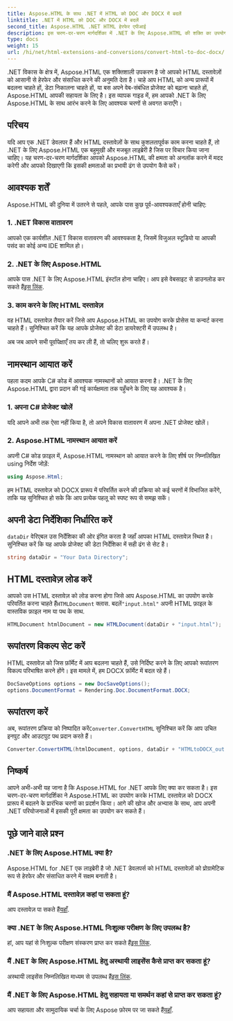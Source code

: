 ```yaml
---
title: Aspose.HTML के साथ .NET में HTML को DOC और DOCX में बदलें
linktitle: .NET में HTML को DOC और DOCX में बदलें
second_title: Aspose.HTML .NET HTML हेरफेर एपीआई
description: इस चरण-दर-चरण मार्गदर्शिका में .NET के लिए Aspose.HTML की शक्ति का उपयोग करना सीखें। HTML को DOCX में आसानी से बदलें और अपने .NET प्रोजेक्ट को बेहतर बनाएँ। आज ही शुरू करें!
type: docs
weight: 15
url: /hi/net/html-extensions-and-conversions/convert-html-to-doc-docx/
---
```


.NET विकास के क्षेत्र में, Aspose.HTML एक शक्तिशाली उपकरण है जो आपको HTML दस्तावेज़ों को आसानी से हेरफेर और संसाधित करने की अनुमति देता है। चाहे आप HTML को अन्य प्रारूपों में बदलना चाहते हों, डेटा निकालना चाहते हों, या बस अपने वेब-संबंधित प्रोजेक्ट को बढ़ाना चाहते हों, Aspose.HTML आपकी सहायता के लिए है। इस व्यापक गाइड में, हम आपको .NET के लिए Aspose.HTML के साथ आरंभ करने के लिए आवश्यक चरणों से अवगत कराएँगे।

## परिचय

यदि आप एक .NET डेवलपर हैं और HTML दस्तावेज़ों के साथ कुशलतापूर्वक काम करना चाहते हैं, तो .NET के लिए Aspose.HTML एक बहुमुखी और मजबूत लाइब्रेरी है जिस पर विचार किया जाना चाहिए। यह चरण-दर-चरण मार्गदर्शिका आपको Aspose.HTML की क्षमता को अनलॉक करने में मदद करेगी और आपको दिखाएगी कि इसकी क्षमताओं का प्रभावी ढंग से उपयोग कैसे करें।

## आवश्यक शर्तें

Aspose.HTML की दुनिया में उतरने से पहले, आपके पास कुछ पूर्व-आवश्यकताएँ होनी चाहिए:

### 1. .NET विकास वातावरण

आपको एक कार्यशील .NET विकास वातावरण की आवश्यकता है, जिसमें विजुअल स्टूडियो या आपकी पसंद का कोई अन्य IDE शामिल हो।

### 2. .NET के लिए Aspose.HTML

 आपके पास .NET के लिए Aspose.HTML इंस्टॉल होना चाहिए। आप इसे वेबसाइट से डाउनलोड कर सकते हैं[इस लिंक](https://releases.aspose.com/html/net/).

### 3. काम करने के लिए HTML दस्तावेज़

वह HTML दस्तावेज़ तैयार करें जिसे आप Aspose.HTML का उपयोग करके प्रोसेस या कन्वर्ट करना चाहते हैं। सुनिश्चित करें कि यह आपके प्रोजेक्ट की डेटा डायरेक्टरी में उपलब्ध है।

अब जब आपने सभी पूर्वापेक्षाएँ तय कर ली हैं, तो चलिए शुरू करते हैं।

## नामस्थान आयात करें

पहला कदम आपके C# कोड में आवश्यक नामस्थानों को आयात करना है। .NET के लिए Aspose.HTML द्वारा प्रदान की गई कार्यक्षमता तक पहुँचने के लिए यह आवश्यक है।

### 1. अपना C# प्रोजेक्ट खोलें

यदि आपने अभी तक ऐसा नहीं किया है, तो अपने विकास वातावरण में अपना .NET प्रोजेक्ट खोलें।

### 2. Aspose.HTML नामस्थान आयात करें

अपनी C# कोड फ़ाइल में, Aspose.HTML नामस्थान को आयात करने के लिए शीर्ष पर निम्नलिखित using निर्देश जोड़ें:

```csharp
using Aspose.Html;
```

हम HTML दस्तावेज़ को DOCX प्रारूप में परिवर्तित करने की प्रक्रिया को कई चरणों में विभाजित करेंगे, ताकि यह सुनिश्चित हो सके कि आप प्रत्येक पहलू को स्पष्ट रूप से समझ सकें।

## अपनी डेटा निर्देशिका निर्धारित करें

`dataDir` वेरिएबल उस निर्देशिका की ओर इंगित करता है जहाँ आपका HTML दस्तावेज़ स्थित है। सुनिश्चित करें कि यह आपके प्रोजेक्ट की डेटा निर्देशिका में सही ढंग से सेट है।

```csharp
string dataDir = "Your Data Directory";
```

## HTML दस्तावेज़ लोड करें

 आपको उस HTML दस्तावेज़ को लोड करना होगा जिसे आप Aspose.HTML का उपयोग करके परिवर्तित करना चाहते हैं`HTMLDocument` क्लास. बदलें`"input.html"` अपनी HTML फ़ाइल के वास्तविक फ़ाइल नाम या पथ के साथ.

```csharp
HTMLDocument htmlDocument = new HTMLDocument(dataDir + "input.html");
```

## रूपांतरण विकल्प सेट करें

HTML दस्तावेज़ को जिस फ़ॉर्मेट में आप बदलना चाहते हैं, उसे निर्दिष्ट करने के लिए आपको रूपांतरण विकल्प परिभाषित करने होंगे। इस मामले में, हम DOCX फ़ॉर्मेट में बदल रहे हैं।

```csharp
DocSaveOptions options = new DocSaveOptions();
options.DocumentFormat = Rendering.Doc.DocumentFormat.DOCX;
```

## रूपांतरण करें

 अब, रूपांतरण प्रक्रिया को निष्पादित करें`Converter.ConvertHTML` सुनिश्चित करें कि आप उचित इनपुट और आउटपुट पथ प्रदान करते हैं।

```csharp
Converter.ConvertHTML(htmlDocument, options, dataDir + "HTMLtoDOCX_out.docx");
```

## निष्कर्ष

आपने अभी-अभी यह जाना है कि Aspose.HTML for .NET आपके लिए क्या कर सकता है। इस चरण-दर-चरण मार्गदर्शिका ने Aspose.HTML का उपयोग करके HTML दस्तावेज़ को DOCX प्रारूप में बदलने के प्रारंभिक चरणों का प्रदर्शन किया। आगे की खोज और अभ्यास के साथ, आप अपनी .NET परियोजनाओं में इसकी पूरी क्षमता का उपयोग कर सकते हैं।

## पूछे जाने वाले प्रश्न

### .NET के लिए Aspose.HTML क्या है?
Aspose.HTML for .NET एक लाइब्रेरी है जो .NET डेवलपर्स को HTML दस्तावेज़ों को प्रोग्रामेटिक रूप से हेरफेर और संसाधित करने में सक्षम बनाती है।

### मैं Aspose.HTML दस्तावेज़ कहां पा सकता हूं?
 आप दस्तावेज़ पा सकते हैं[यहाँ](https://reference.aspose.com/html/net/).

### क्या .NET के लिए Aspose.HTML निःशुल्क परीक्षण के लिए उपलब्ध है?
 हां, आप यहां से निःशुल्क परीक्षण संस्करण प्राप्त कर सकते हैं[इस लिंक](https://releases.aspose.com/).

### मैं .NET के लिए Aspose.HTML हेतु अस्थायी लाइसेंस कैसे प्राप्त कर सकता हूं?
 अस्थायी लाइसेंस निम्नलिखित माध्यम से उपलब्ध हैं[इस लिंक](https://purchase.aspose.com/temporary-license/).

### मैं .NET के लिए Aspose.HTML हेतु सहायता या समर्थन कहां से प्राप्त कर सकता हूं?
 आप सहायता और सामुदायिक चर्चा के लिए Aspose फ़ोरम पर जा सकते हैं[यहाँ](https://forum.aspose.com/).